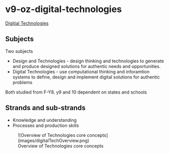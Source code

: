 # v9-oz-digital-technologies



[Digitial Technologies](https://v9.australiancurriculum.edu.au/f-10-curriculum/learning-areas/digital-technologies/year-7_year-8_year-9_year-10?view=quick&detailed-content-descriptions=0&hide-ccp=0&hide-gc=0&side-by-side=1&strands-start-index=0&subjects-start-index=0)

## Subjects

Two subjects

- Design and Technologies - design thinking and technologies to generate and produce designed solutions for authentic needs and opportunities.
- Digital Technologies - use computational thinking and inforamtion systems to define, design and implement digital solutions for authentic problems

Both studied from F-Y8.  y9 and 10 dependent on states and schools

## Strands and sub-strands

- Knowledge and understanding
- Processes and production skills

<figure markdown>
![Overview of Technologies core concepts](images/digitalTechOverview.png)
<figcaption>Overview of Technologies core concepts</figcaption>
</figure>

